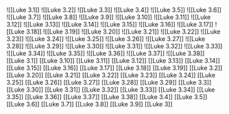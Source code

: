![[Luke 3.1]]
![[Luke 3.2]]
![[Luke 3.3]]
![[Luke 3.4]]
![[Luke 3.5]]
![[Luke 3.6]]
![[Luke 3.7]]
![[Luke 3.8]]
![[Luke 3.9]]
![[Luke 3.10]]
![[Luke 3.11]]
![[Luke 3.12]]
![[Luke 3.13]]
![[Luke 3.14]]
![[Luke 3.15]]
![[Luke 3.16]]
![[Luke 3.17]]
![[Luke 3.18]]
![[Luke 3.19]]
![[Luke 3.20]]
![[Luke 3.21]]
![[Luke 3.22]]
![[Luke 3.23]]
![[Luke 3.24]]
![[Luke 3.25]]
![[Luke 3.26]]
![[Luke 3.27]]
![[Luke 3.28]]
![[Luke 3.29]]
![[Luke 3.30]]
![[Luke 3.31]]
![[Luke 3.32]]
![[Luke 3.33]]
![[Luke 3.34]]
![[Luke 3.35]]
![[Luke 3.36]]
![[Luke 3.37]]
![[Luke 3.38]]
[[Luke 3.1]]
[[Luke 3.10]]
[[Luke 3.11]]
[[Luke 3.12]]
[[Luke 3.13]]
[[Luke 3.14]]
[[Luke 3.15]]
[[Luke 3.16]]
[[Luke 3.17]]
[[Luke 3.18]]
[[Luke 3.19]]
[[Luke 3.2]]
[[Luke 3.20]]
[[Luke 3.21]]
[[Luke 3.22]]
[[Luke 3.23]]
[[Luke 3.24]]
[[Luke 3.25]]
[[Luke 3.26]]
[[Luke 3.27]]
[[Luke 3.28]]
[[Luke 3.29]]
[[Luke 3.3]]
[[Luke 3.30]]
[[Luke 3.31]]
[[Luke 3.32]]
[[Luke 3.33]]
[[Luke 3.34]]
[[Luke 3.35]]
[[Luke 3.36]]
[[Luke 3.37]]
[[Luke 3.38]]
[[Luke 3.4]]
[[Luke 3.5]]
[[Luke 3.6]]
[[Luke 3.7]]
[[Luke 3.8]]
[[Luke 3.9]]
[[Luke 3]]
